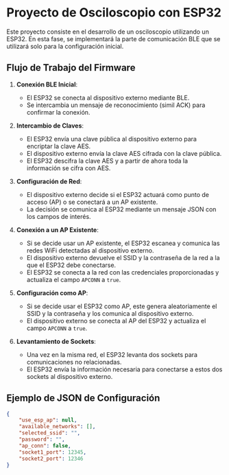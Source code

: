 # Proyecto de Osciloscopio con ESP32

Este proyecto consiste en el desarrollo de un osciloscopio utilizando un ESP32. En esta fase, se implementará la parte de comunicación BLE que se utilizará solo para la configuración inicial.

## Flujo de Trabajo del Firmware

1. **Conexión BLE Inicial**:
    - El ESP32 se conecta al dispositivo externo mediante BLE.
    - Se intercambia un mensaje de reconocimiento (simil ACK) para confirmar la conexión.

2. **Intercambio de Claves**:
    - El ESP32 envía una clave pública al dispositivo externo para encriptar la clave AES.
    - El dispositivo externo envía la clave AES cifrada con la clave pública.
    - El ESP32 descifra la clave AES y a partir de ahora toda la información se cifra con AES.

3. **Configuración de Red**:
    - El dispositivo externo decide si el ESP32 actuará como punto de acceso (AP) o se conectará a un AP existente.
    - La decisión se comunica al ESP32 mediante un mensaje JSON con los campos de interés.

4. **Conexión a un AP Existente**:
    - Si se decide usar un AP existente, el ESP32 escanea y comunica las redes WiFi detectadas al dispositivo externo.
    - El dispositivo externo devuelve el SSID y la contraseña de la red a la que el ESP32 debe conectarse.
    - El ESP32 se conecta a la red con las credenciales proporcionadas y actualiza el campo `APCONN` a `true`.

5. **Configuración como AP**:
    - Si se decide usar el ESP32 como AP, este genera aleatoriamente el SSID y la contraseña y los comunica al dispositivo externo.
    - El dispositivo externo se conecta al AP del ESP32 y actualiza el campo `APCONN` a `true`.

6. **Levantamiento de Sockets**:
    - Una vez en la misma red, el ESP32 levanta dos sockets para comunicaciones no relacionadas.
    - El ESP32 envía la información necesaria para conectarse a estos dos sockets al dispositivo externo.

## Ejemplo de JSON de Configuración

```json
{
    "use_esp_ap": null,
    "available_networks": [],
    "selected_ssid": "",
    "password": "",
    "ap_conn": false,
    "socket1_port": 12345,
    "socket2_port": 12346
}